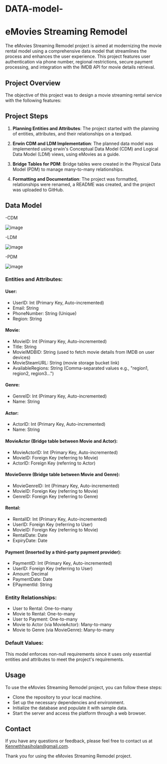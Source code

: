 # DATA-model-


# eMovies Streaming Remodel

The eMovies Streaming Remodel project is aimed at modernizing the movie rental model using a comprehensive data model that streamlines the process and enhances the user experience. This project features user authentication via phone number, regional restrictions, secure payment processing, and integration with the IMDB API for movie details retrieval.

## Project Overview

The objective of this project was to design a movie streaming rental service with the following features:

## Project Steps

1. **Planning Entities and Attributes**: The project started with the planning of entities, attributes, and their relationships on a textpad.

2. **Erwin CDM and LDM Implementation**: The planned data model was implemented using erwin's Conceptual Data Model (CDM) and Logical Data Model (LDM) views, using eMovies as a guide.

3. **Bridge Tables for PDM**: Bridge tables were created in the Physical Data Model (PDM) to manage many-to-many relationships.

4. **Formatting and Documentation**: The project was formatted, relationships were renamed, a README was created, and the project was uploaded to GitHub.

## Data Model
-CDM



![image](https://github.com/kennethhas/DATA-model-/assets/60455294/40fa2161-90c3-4395-85d4-a56466d28671)


-LDM

![image](https://github.com/kennethhas/DATA-model-/assets/60455294/90729f86-88f2-4503-a483-ec380f3e06c4)



-PDM 

![image](https://github.com/kennethhas/DATA-model-/assets/60455294/c0a3e796-e021-4e42-8ce9-943a56d1b1b3)






### Entities and Attributes:

#### User:
- UserID: Int (Primary Key, Auto-incremented)
- Email: String
- PhoneNumber: String (Unique)
- Region: String

#### Movie:
- MovieID: Int (Primary Key, Auto-incremented)
- Title: String
- MovieIMDBID: String (used to fetch movie details from IMDB on user devices)
- MovieSteamURL: String (movie storage bucket link)
- AvailableRegions: String (Comma-separated values e.g., "region1, region2, region3...")

#### Genre:
- GenreID: Int (Primary Key, Auto-incremented)
- Name: String

#### Actor:
- ActorID: Int (Primary Key, Auto-incremented)
- Name: String

#### MovieActor (Bridge table between Movie and Actor):
- MovieActorID: Int (Primary Key, Auto-incremented)
- MovieID: Foreign Key (referring to Movie)
- ActorID: Foreign Key (referring to Actor)

#### MovieGenre (Bridge table between Movie and Genre):
- MovieGenreID: Int (Primary Key, Auto-incremented)
- MovieID: Foreign Key (referring to Movie)
- GenreID: Foreign Key (referring to Genre)

#### Rental:
- RentalID: Int (Primary Key, Auto-incremented)
- UserID: Foreign Key (referring to User)
- MovieID: Foreign Key (referring to Movie)
- RentalDate: Date
- ExpiryDate: Date

#### Payment (Inserted by a third-party payment provider):
- PaymentID: Int (Primary Key, Auto-incremented)
- UserID: Foreign Key (referring to User)
- Amount: Decimal
- PaymentDate: Date
- EPaymentId: String

### Entity Relationships:

- User to Rental: One-to-many
- Movie to Rental: One-to-many
- User to Payment: One-to-many
- Movie to Actor (via MovieActor): Many-to-many
- Movie to Genre (via MovieGenre): Many-to-many

### Default Values:

This model enforces non-null requirements since it uses only essential entities and attributes to meet the project's requirements.

## Usage

To use the eMovies Streaming Remodel project, you can follow these steps:

- Clone the repository to your local machine.
- Set up the necessary dependencies and environment.
- Initialize the database and populate it with sample data.
- Start the server and access the platform through a web browser.

## Contact

If you have any questions or feedback, please feel free to contact us at Kennethhasiholan@gmail.com.

Thank you for using the eMovies Streaming Remodel project.

